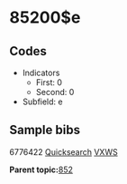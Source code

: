 # 85200$e

## Codes

-   Indicators
    -   First: 0
    -   Second: 0
-   Subfield: e

## Sample bibs

6776422 [Quicksearch](https://search.library.yale.edu/catalog/6776422) [VXWS](http://prodorbis.library.yale.edu:7014/vxws/GetHoldingsService?bibId=6776422)

**Parent topic:**[852](../../tags/852/852.md)

